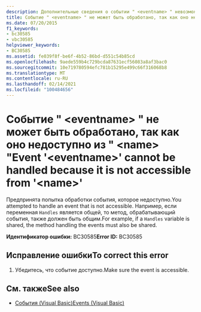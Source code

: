 ```yaml
---
description: Дополнительные сведения о событии " <eventname> " невозможно обработать, так как оно недоступно из " <name> "
title: Событие " <eventname> " не может быть обработано, так как оно недоступно из " <name> "
ms.date: 07/20/2015
f1_keywords:
- bc30585
- vbc30585
helpviewer_keywords:
- BC30585
ms.assetid: fe039f8f-be6f-4b52-86bd-d551c54b85cd
ms.openlocfilehash: 9aede559b4c729bcda87631ecf56083a8af3bac0
ms.sourcegitcommit: 10e719780594efc781b15295e499c66f316068b8
ms.translationtype: MT
ms.contentlocale: ru-RU
ms.lasthandoff: 02/14/2021
ms.locfileid: "100484656"
---
```

# <a name="event-eventname-cannot-be-handled-because-it-is-not-accessible-from-name"></a><span data-ttu-id="91071-103">Событие " \<eventname> " не может быть обработано, так как оно недоступно из " \<name> "</span><span class="sxs-lookup"><span data-stu-id="91071-103">Event '\<eventname>' cannot be handled because it is not accessible from '\<name>'</span></span>

<span data-ttu-id="91071-104">Предпринята попытка обработки события, которое недоступно.</span><span class="sxs-lookup"><span data-stu-id="91071-104">You attempted to handle an event that is not accessible.</span></span> <span data-ttu-id="91071-105">Например, если переменная `Handles` является общей, то метод, обрабатывающий события, также должен быть общим.</span><span class="sxs-lookup"><span data-stu-id="91071-105">For example, if a `Handles` variable is shared, the method handling the events must also be shared.</span></span>  
  
 <span data-ttu-id="91071-106">**Идентификатор ошибки:** BC30585</span><span class="sxs-lookup"><span data-stu-id="91071-106">**Error ID:** BC30585</span></span>  
  
## <a name="to-correct-this-error"></a><span data-ttu-id="91071-107">Исправление ошибки</span><span class="sxs-lookup"><span data-stu-id="91071-107">To correct this error</span></span>  
  
1. <span data-ttu-id="91071-108">Убедитесь, что событие доступно.</span><span class="sxs-lookup"><span data-stu-id="91071-108">Make sure the event is accessible.</span></span>  
  
## <a name="see-also"></a><span data-ttu-id="91071-109">См. также</span><span class="sxs-lookup"><span data-stu-id="91071-109">See also</span></span>

- [<span data-ttu-id="91071-110">События (Visual Basic)</span><span class="sxs-lookup"><span data-stu-id="91071-110">Events (Visual Basic)</span></span>](../programming-guide/language-features/events/index.md)
